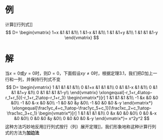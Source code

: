 # 例
计算[[行列式]]
$$
D=
\begin{vmatrix}
	1+x  &1    &1    &1\\
	1    &1-x  &1    &1\\
	1    &1    &1+y  &1\\
	1    &1    &1    &1-y
\end{vmatrix}
$$
# 解
当$x=0$或$y=0$时，则$D=0$，下面假设$xy\ne0$时，根据定理$3.1$，我们把$D$加上一行和一列，并保持行列式不变
$$
D=
\begin{vmatrix}
1 &1 &1 &1 &1\\
0 &1+x &1 &1 &1\\
0 &1 &1-x &1 &1\\
0 &1 &1 &1+y &1\\
0 &1 &1 &1 &1-y\\
\end{vmatrix}
\xlongequal[-r_1+r_4\atop-r_1+r_5]{-r_1+r_2\atop-r_1+r_3}
\begin{vmatrix*}[r]
1 &1 &1 &1 &1\\
-1 &x &0 &0 &0\\
-1 &0 &-x &0 &0\\
-1 &0 &0 &y &0\\
-1 &0 &0 &0 &-y
\end{vmatrix*}
\xlongequal[\frac1yc_4+c_1\atop-\frac1yc_5+c_1]{\frac1xc_2+c_1\atop-\frac1xc_3+c_1}
\begin{vmatrix*}[r]
1 &1 &1 &1 &1\\
0 &x &0 &0 &0\\
0 &0 &-x &0 &0\\
0 &0 &0 &y &0\\
0 &0 &0 &0 &-y
\end{vmatrix*}=
x^2y^2
$$
这种方法巧妙地反用[[行列式按行（列）展开定理]]，我们形象地称这种计算行列式的方法为**加边法**